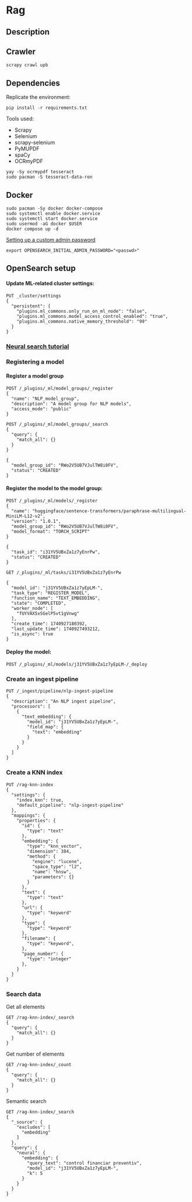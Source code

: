 # Rag

## Description


## Crawler
```
scrapy crawl upb
```

## Dependencies
Replicate the environment:
```
pip install -r requirements.txt
```

Tools used:
- Scrapy
- Selenium
- scrapy-selenium
- PyMUPDF
- spaCy
- OCRmyPDF

```
yay -Sy ocrmypdf tesseract
sudo pacman -S tesseract-data-ron
```

## Docker

 ```
 sudo pacman -Sy docker docker-compose
 sudo systemctl enable docker.service
 sudo systemctl start docker.service  
 sudo usermod -aG docker $USER
 docker compose up -d
 ```
[Setting up a custom admin password](https://opensearch.org/docs/latest/security/configuration/demo-configuration/#setting-up-a-custom-admin-password)
```
export OPENSEARCH_INITIAL_ADMIN_PASSWORD="<passwd>"
```

## OpenSearch setup
#### Update ML-related cluster settings:
```
PUT _cluster/settings
{
  "persistent": {
    "plugins.ml_commons.only_run_on_ml_node": "false",
    "plugins.ml_commons.model_access_control_enabled": "true",
    "plugins.ml_commons.native_memory_threshold": "99"
  }
}
```

### [Neural search tutorial](https://opensearch.org/docs/latest/search-plugins/neural-search-tutorial/)

### Registering a model

#### Register a model group
```
POST /_plugins/_ml/model_groups/_register
{
  "name": "NLP_model_group",
  "description": "A model group for NLP models",
  "access_mode": "public"
}
```

```
POST /_plugins/_ml/model_groups/_search
{
  "query": {
    "match_all": {}
  }
}
```

```
{
  "model_group_id": "RWo2V5UB7VJulTW8i0FV",
  "status": "CREATED"
}
```

#### Register the model to the model group:
```
POST /_plugins/_ml/models/_register
{
  "name": "huggingface/sentence-transformers/paraphrase-multilingual-MiniLM-L12-v2",
  "version": "1.0.1",
  "model_group_id": "RWo2V5UB7VJulTW8i0FV",
  "model_format": "TORCH_SCRIPT"
}
```

```
{
  "task_id": "i31YV5UBxZa1z7yEnrPw",
  "status": "CREATED"
}
```

```
GET /_plugins/_ml/tasks/i31YV5UBxZa1z7yEnrPw
```

```
{
  "model_id": "j31YV5UBxZa1z7yEpLM-",
  "task_type": "REGISTER_MODEL",
  "function_name": "TEXT_EMBEDDING",
  "state": "COMPLETED",
  "worker_node": [
    "fUYVAX5xSGelP5vt1gVnwg"
  ],
  "create_time": 1740927180392,
  "last_update_time": 1740927493212,
  "is_async": true
}
```

#### Deploy the model:
```
POST /_plugins/_ml/models/j31YV5UBxZa1z7yEpLM-/_deploy
```

### Create an ingest pipeline
```
PUT /_ingest/pipeline/nlp-ingest-pipeline
{
  "description": "An NLP ingest pipeline",
  "processors": [
    {
      "text_embedding": {
        "model_id": "j31YV5UBxZa1z7yEpLM-",
        "field_map": {
          "text": "embedding"
        }
      }
    }
  ]
}
```

### Create a KNN index
```
PUT /rag-knn-index
{
  "settings": {
    "index.knn": true,
    "default_pipeline": "nlp-ingest-pipeline"
  },
  "mappings": {
    "properties": {
      "id": {
        "type": "text"
      },
      "embedding": {
        "type": "knn_vector",
        "dimension": 384,
        "method": {
          "engine": "lucene",
          "space_type": "l2",
          "name": "hnsw",
          "parameters": {}
        }
      },
      "text": {
        "type": "text"
      },
      "url": {
        "type": "keyword"
      },
      "type": {
        "type": "keyword"
      },
      "filename": {
        "type": "keyword",
      },
      "page_number": {
        "type": "integer"
      },
    }
  }
}
```

### Search data
Get all elements
```
GET /rag-knn-index/_search
{
  "query": {
    "match_all": {}
  }
}
```

Get number of elements
```
GET /rag-knn-index/_count
{
  "query": {
    "match_all": {}
  }
}
```

Semantic search
```
GET /rag-knn-index/_search
{
  "_source": {
    "excludes": [
      "embedding"
    ]
  },
  "query": {
    "neural": {
      "embedding": {
        "query_text": "control financiar preventiv",
        "model_id": "j31YV5UBxZa1z7yEpLM-",
        "k": 5
      }
    }
  }
}
```
